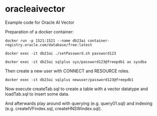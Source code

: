 # oracleaivector
Example code for Oracle AI Vector

Preparation of a docker container:
```
docker run -p 1521:1521 --name db23ai container-registry.oracle.com/database/free:latest

docker exec -it db23ai ./setPassword.sh password123

docker exec -it db23ai sqlplus sys/password123@freepdb1 as sysdba
```
Then create a new user with CONNECT and RESOURCE roles.
```
docker exec -it db23ai sqlplus newuser/password123@freepdb1
```

Now execute createTab.sql to create a table with a vector datatype and loadTab.sql to insert some data.

And afterwards play around with querying (e.g. query01.sql) and indexing (e.g. createIVFindex.sql, createHNSWindex.sql).

